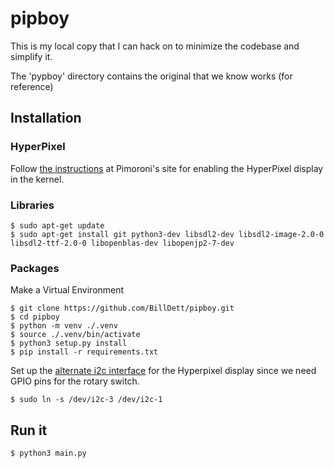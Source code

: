 pipboy
======

This is my local copy that I can hack on to minimize the codebase and simplify it.

The 'pypboy' directory contains the original that we know works (for reference)

## Installation

### HyperPixel
Follow [the instructions](https://shop.pimoroni.com/products/hyperpixel-4?variant=12569485443155) at Pimoroni's site for enabling the HyperPixel display in the kernel.

### Libraries
```
$ sudo apt-get update
$ sudo apt-get install git python3-dev libsdl2-dev libsdl2-image-2.0-0 libsdl2-ttf-2.0-0 libopenblas-dev libopenjp2-7-dev
```

### Packages

Make a Virtual Environment

```
$ git clone https://github.com/BillDett/pipboy.git
$ cd pipboy
$ python -m venv ./.venv
$ source ./.venv/bin/activate
$ python3 setup.py install
$ pip install -r requirements.txt
```

Set up the [alternate i2c interface](https://learn.pimoroni.com/article/getting-started-with-hyperpixel-4#using-the-alternate-i2c-interface-on-hyperpixel-4-0-for-advanced-users) for the Hyperpixel display since we need GPIO pins for the rotary switch.

```
$ sudo ln -s /dev/i2c-3 /dev/i2c-1
```


## Run it
```
$ python3 main.py
```
